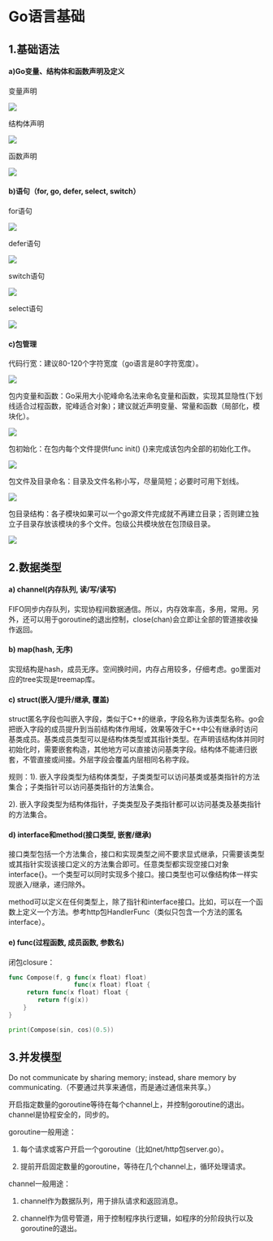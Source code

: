 # Go语言基础

## 1.基础语法

#### a)Go变量、结构体和函数声明及定义


变量声明

![](https://github.com/willkk/go/blob/master/images/gobase_var.png)

结构体声明

![](https://github.com/willkk/go/blob/master/images/gobase_typedef.png)

函数声明

![](https://github.com/willkk/go/blob/master/images/gobase_func.png)

#### b)语句（for, go, defer, select, switch）

for语句

![](https://github.com/willkk/go/blob/master/images/gobase_for.png)

defer语句

![](https://github.com/willkk/go/blob/master/images/gobase_defer.png)

switch语句

![](https://github.com/willkk/go/blob/master/images/gobase_switch.png)

select语句

![](https://github.com/willkk/go/blob/master/images/gobase_select.png)

#### c)包管理

代码行宽：建议80-120个字符宽度（go语言是80字符宽度）。

![](https://github.com/willkk/go/blob/master/images/gobase_linewidth.png)

包内变量和函数：Go采用大小驼峰命名法来命名变量和函数，实现其显隐性(下划线适合过程函数，驼峰适合对象)；建议就近声明变量、常量和函数（局部化，模块化）。

![](https://github.com/willkk/go/blob/master/images/gobase_camel.png)

包初始化：在包内每个文件提供func init() {}来完成该包内全部的初始化工作。

![](https://github.com/willkk/go/blob/master/images/gobase_initfunc.png)

包文件及目录命名：目录及文件名称小写，尽量简短；必要时可用下划线。

![](https://github.com/willkk/go/blob/master/images/gobase_filedir.png)

包目录结构：各子模块如果可以一个go源文件完成就不再建立目录；否则建立独立子目录存放该模块的多个文件。包级公共模块放在包顶级目录。

![](https://github.com/willkk/go/blob/master/images/gobase_pkgsubdir.png)

## 2.数据类型

#### a) channel(内存队列, 读/写/读写)

FIFO同步内存队列，实现协程间数据通信。所以，内存效率高，多用，常用。另外，还可以用于goroutine的退出控制，close(chan)会立即让全部的管道接收操作返回。

#### b) map(hash, 无序)

实现结构是hash，成员无序。空间换时间，内存占用较多，仔细考虑。go里面对应的tree实现是treemap库。

#### c) struct(嵌入/提升/继承, 覆盖)

struct匿名字段也叫嵌入字段，类似于C++的继承，字段名称为该类型名称。go会把嵌入字段的成员提升到当前结构体作用域，效果等效于C++中公有继承时访问基类成员。基类成员类型可以是结构体类型或其指针类型。在声明该结构体并同时初始化时，需要嵌套构造，其他地方可以直接访问基类字段。结构体不能递归嵌套，不管直接或间接。外层字段会覆盖内层相同名称字段。

规则：1). 嵌入字段类型为结构体类型，子类类型可以访问基类或基类指针的方法集合；子类指针可以访问基类指针的方法集合。

2). 嵌入字段类型为结构体指针，子类类型及子类指针都可以访问基类及基类指针的方法集合。

#### d) interface和method(接口类型, 嵌套/继承)

接口类型包括一个方法集合，接口和实现类型之间不要求显式继承，只需要该类型或其指针实现该接口定义的方法集合即可。任意类型都实现空接口对象interface{}。一个类型可以同时实现多个接口。接口类型也可以像结构体一样实现嵌入/继承，递归除外。

method可以定义在任何类型上，除了指针和interface接口。比如，可以在一个函数上定义一个方法。参考http包HandlerFunc（类似只包含一个方法的匿名interface）。

#### e) func(过程函数, 成员函数, 参数名)

闭包closure：  
```go
func Compose(f, g func(x float) float)
                  func(x float) float {
     return func(x float) float {
        return f(g(x))
    }
}

print(Compose(sin, cos)(0.5))
```

## 3.并发模型

Do not communicate by sharing memory; instead, share memory by communicating.（不要通过共享来通信，而是通过通信来共享。）

开启指定数量的goroutine等待在每个channel上，并控制goroutine的退出。channel是协程安全的，同步的。

goroutine一般用途：

1) 每个请求或客户开启一个goroutine（比如net/http包server.go）。

2) 提前开启固定数量的goroutine，等待在几个channel上，循环处理请求。

channel一般用途：

1) channel作为数据队列，用于排队请求和返回消息。

2) channel作为信号管道，用于控制程序执行逻辑，如程序的分阶段执行以及goroutine的退出。
